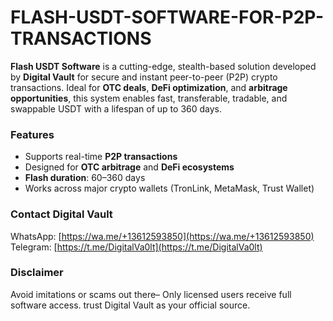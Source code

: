# FLASH-USDT-SOFTWARE-FOR-P2P-TRANSACTIONS

**Flash USDT Software** is a cutting-edge, stealth-based solution developed by **Digital Vault** for secure and instant peer-to-peer (P2P) crypto transactions. Ideal for **OTC deals**, **DeFi optimization**, and **arbitrage opportunities**, this system enables fast, transferable, tradable, and swappable USDT with a lifespan of up to 360 days.



###  Features
- Supports real-time **P2P transactions**
- Designed for **OTC arbitrage** and **DeFi ecosystems**
- **Flash duration**: 60–360 days
- Works across major crypto wallets (TronLink, MetaMask, Trust Wallet)



###  Contact Digital Vault  
 WhatsApp: [https://wa.me/+13612593850](https://wa.me/+13612593850)  
 Telegram: [https://t.me/DigitalVa0lt](https://t.me/DigitalVa0lt)
 

###  Disclaimer
  Avoid imitations or scams  out there– Only licensed users receive full software access. trust Digital Vault as your official source.

